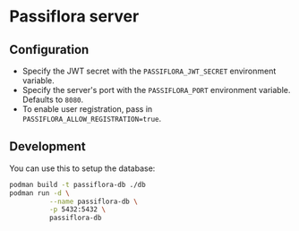 # Passiflora server

## Configuration

- Specify the JWT secret with the `PASSIFLORA_JWT_SECRET` environment variable.
- Specify the server's port with the `PASSIFLORA_PORT` environment variable. Defaults to `8080`.
- To enable user registration, pass in `PASSIFLORA_ALLOW_REGISTRATION=true`.

## Development

You can use this to setup the database:

```sh
podman build -t passiflora-db ./db
podman run -d \
          --name passiflora-db \
          -p 5432:5432 \
          passiflora-db
```
